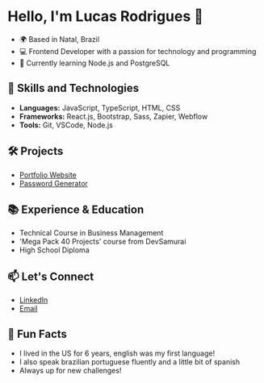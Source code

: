 # Hello, I'm Lucas Rodrigues 👋

- 🌍 Based in Natal, Brazil
- 💻 Frontend Developer with a passion for technology and programming
- 🌱 Currently learning Node.js and PostgreSQL

## 🚀 Skills and Technologies
- **Languages:** JavaScript, TypeScript, HTML, CSS
- **Frameworks:** React.js, Bootstrap, Sass, Zapier, Webflow
- **Tools:** Git, VSCode, Node.js

## 🛠️ Projects
- [Portfolio Website](https://lucasrod2024.github.io/Portfolio/)
- [Password Generator](https://lucasrod2024.github.io/Password-Generator/)

## 📚 Experience & Education
- Technical Course in Business Management
- 'Mega Pack 40 Projects' course from DevSamurai
- High School Diploma

## 📫 Let's Connect
- [LinkedIn](linkedin.com/in/lucas-rodrigues-619591325)
- [Email](mailto:lucas.d.rodrigues2024@gmail.com)

## 🎉 Fun Facts
- I lived in the US for 6 years, english was my first language!
- I also speak brazilian portuguese fluently and a little bit of spanish
- Always up for new challenges!

